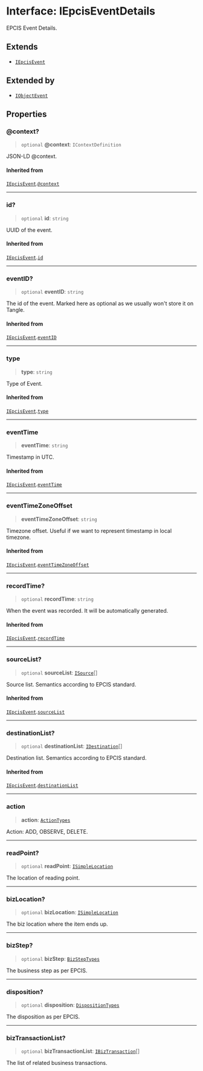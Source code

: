 # Interface: IEpcisEventDetails

EPCIS Event Details.

## Extends

- [`IEpcisEvent`](IEpcisEvent.md)

## Extended by

- [`IObjectEvent`](IObjectEvent.md)

## Properties

### @context?

> `optional` **@context**: `IContextDefinition`

JSON-LD @context.

#### Inherited from

[`IEpcisEvent`](IEpcisEvent.md).[`@context`](IEpcisEvent.md#@context)

***

### id?

> `optional` **id**: `string`

UUID of the event.

#### Inherited from

[`IEpcisEvent`](IEpcisEvent.md).[`id`](IEpcisEvent.md#id)

***

### eventID?

> `optional` **eventID**: `string`

The id of the event. Marked here as optional as we usually won't store it on Tangle.

#### Inherited from

[`IEpcisEvent`](IEpcisEvent.md).[`eventID`](IEpcisEvent.md#eventid)

***

### type

> **type**: `string`

Type of Event.

#### Inherited from

[`IEpcisEvent`](IEpcisEvent.md).[`type`](IEpcisEvent.md#type)

***

### eventTime

> **eventTime**: `string`

Timestamp in UTC.

#### Inherited from

[`IEpcisEvent`](IEpcisEvent.md).[`eventTime`](IEpcisEvent.md#eventtime)

***

### eventTimeZoneOffset

> **eventTimeZoneOffset**: `string`

Timezone offset. Useful if we want to represent timestamp in local timezone.

#### Inherited from

[`IEpcisEvent`](IEpcisEvent.md).[`eventTimeZoneOffset`](IEpcisEvent.md#eventtimezoneoffset)

***

### recordTime?

> `optional` **recordTime**: `string`

When the event was recorded. It will be automatically generated.

#### Inherited from

[`IEpcisEvent`](IEpcisEvent.md).[`recordTime`](IEpcisEvent.md#recordtime)

***

### sourceList?

> `optional` **sourceList**: [`ISource`](ISource.md)[]

Source list. Semantics according to EPCIS standard.

#### Inherited from

[`IEpcisEvent`](IEpcisEvent.md).[`sourceList`](IEpcisEvent.md#sourcelist)

***

### destinationList?

> `optional` **destinationList**: [`IDestination`](IDestination.md)[]

Destination list. Semantics according to EPCIS standard.

#### Inherited from

[`IEpcisEvent`](IEpcisEvent.md).[`destinationList`](IEpcisEvent.md#destinationlist)

***

### action

> **action**: [`ActionTypes`](../type-aliases/ActionTypes.md)

Action: ADD, OBSERVE, DELETE.

***

### readPoint?

> `optional` **readPoint**: [`ISimpleLocation`](ISimpleLocation.md)

The location of reading point.

***

### bizLocation?

> `optional` **bizLocation**: [`ISimpleLocation`](ISimpleLocation.md)

The biz location where the item ends up.

***

### bizStep?

> `optional` **bizStep**: [`BizStepTypes`](../type-aliases/BizStepTypes.md)

The business step as per EPCIS.

***

### disposition?

> `optional` **disposition**: [`DispositionTypes`](../type-aliases/DispositionTypes.md)

The disposition as per EPCIS.

***

### bizTransactionList?

> `optional` **bizTransactionList**: [`IBizTransaction`](IBizTransaction.md)[]

The list of related business transactions.
